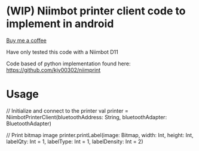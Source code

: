 # (WIP) Niimbot printer client code to implement in android
[Buy me a coffee](https://www.paypal.com/donate/?business=9YVMYEDHHWT5J&no_recurring=1&item_name=Buy+me+a+coffee%21&currency_code=USD)

Have only tested this code with a Niimbot D11

Code based of python implementation found here: https://github.com/kjy00302/niimprint

# Usage

// Initialize and connect to the printer
val printer = NiimbotPrinterClient(bluetoothAddress: String, bluetoothAdapter: BluetoothAdapter)

// Print bitmap image
printer.printLabel(image: Bitmap, width: Int, height: Int, labelQty: Int = 1, labelType: Int = 1, labelDensity: Int = 2)